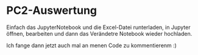 # PC2-Auswertung

Einfach das JupyterNotebook und die Excel-Datei runterladen,
in Jupyter öffnen,
bearbeiten und dann das Verändetre Notebook wieder hochladen.

Ich fange dann jetzt auch mal an menen Code zu kommentierenm :)
